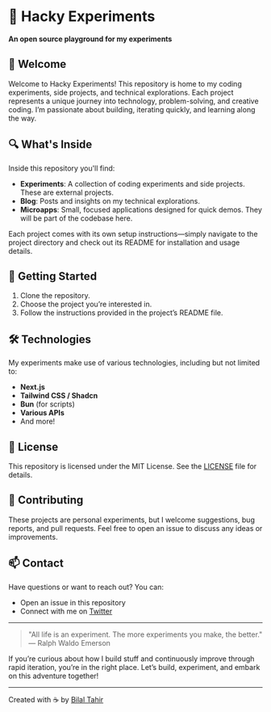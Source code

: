 # 🧪 Hacky Experiments

**An open source playground for my experiments**

## 👋 Welcome

Welcome to Hacky Experiments! This repository is home to my coding experiments, side projects, and technical explorations. Each project represents a unique journey into technology, problem-solving, and creative coding. I’m passionate about building, iterating quickly, and learning along the way.

## 🔍 What's Inside

Inside this repository you'll find:
- **Experiments**: A collection of coding experiments and side projects. These are external projects.
- **Blog**: Posts and insights on my technical explorations.
- **Microapps**: Small, focused applications designed for quick demos. They will be part of the codebase here.

Each project comes with its own setup instructions—simply navigate to the project directory and check out its README for installation and usage details.

## 🚀 Getting Started

1. Clone the repository.
2. Choose the project you’re interested in.
3. Follow the instructions provided in the project’s README file.

## 🛠️ Technologies

My experiments make use of various technologies, including but not limited to:

- **Next.js**
- **Tailwind CSS / Shadcn**
- **Bun** (for scripts)
- **Various APIs**
- And more!

## 📝 License

This repository is licensed under the MIT License. See the [LICENSE](LICENSE) file for details.

## 🤝 Contributing

These projects are personal experiments, but I welcome suggestions, bug reports, and pull requests. Feel free to open an issue to discuss any ideas or improvements.

## 📫 Contact

Have questions or want to reach out? You can:
- Open an issue in this repository
- Connect with me on [Twitter](@deepwhitman)

---

> "All life is an experiment. The more experiments you make, the better."  
> — Ralph Waldo Emerson

If you’re curious about how I build stuff and continuously improve through rapid iteration, you’re in the right place. Let’s build, experiment, and embark on this adventure together!

---

Created with ☕ by [Bilal Tahir](https://github.com/btahir)
